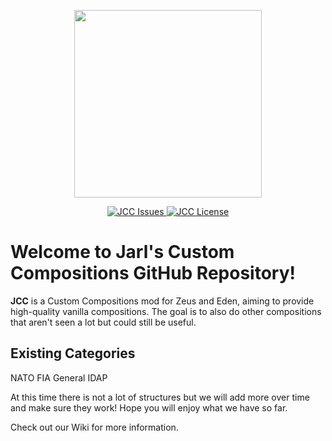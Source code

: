 <p align="center">
    <img src="https://media.discordapp.net/attachments/244119179567955978/766769011844710470/JCC.png" width="300">
</p>
<p align="center">
    <a href="https://github.com/JarlDysnomia/Jarl-s-Custom-Compositions/issues">
        <img src="https://img.shields.io/github/issues/JarlDysnomia/Jarl-s-Custom-Compositions" alt="JCC Issues">
    </a>
    <a href="https://github.com/JarlDysnomia/Jarl-s-Custom-Compositions/blob/main/LICENSE">
        <img src="https://img.shields.io/github/license/JarlDysnomia/Jarl-s-Custom-Compositions" alt="JCC License">
    </a>
</p>

# Welcome to Jarl's Custom Compositions GitHub Repository!
**JCC** is a Custom Compositions mod for Zeus and Eden, aiming to provide high-quality vanilla compositions. The goal is to also do other compositions that aren't seen a lot but could still be useful.

## Existing Categories
NATO
FIA
General
IDAP

At this time there is not a lot of structures but we will add more over time and make sure they work! Hope you will enjoy what we have so far.

Check out our Wiki for more information.
